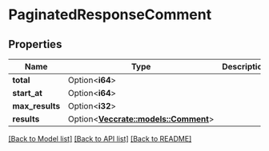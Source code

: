 # PaginatedResponseComment

## Properties

Name | Type | Description | Notes
------------ | ------------- | ------------- | -------------
**total** | Option<**i64**> |  | [optional]
**start_at** | Option<**i64**> |  | [optional]
**max_results** | Option<**i32**> |  | [optional]
**results** | Option<[**Vec<crate::models::Comment>**](Comment.md)> |  | [optional]

[[Back to Model list]](../README.md#documentation-for-models) [[Back to API list]](../README.md#documentation-for-api-endpoints) [[Back to README]](../README.md)


